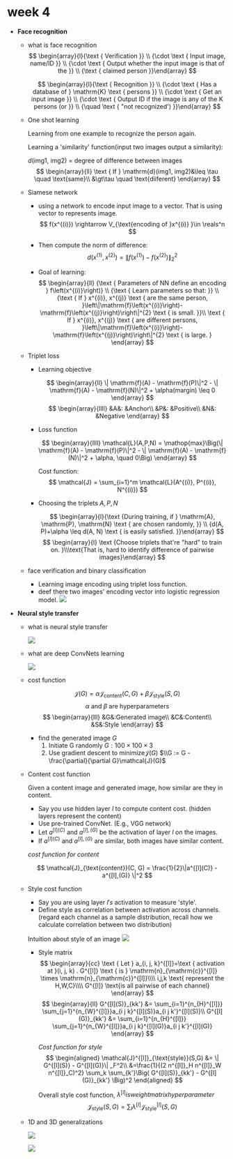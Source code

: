 # week 4

- **Face recognition**

    - what is face recognition
        $$
        \begin{array}{l}{\text { Verification }} \\ {\cdot \text { Input image, name/ID }} \\ {\cdot \text { Output whether the input image is that of the }} \\ {\text { claimed person }}\end{array}
        $$

        $$
        \begin{array}{l}{\text { Recognition }} \\ {\cdot \text { Has a database of } \mathrm{K} \text { persons }} \\ {\cdot \text { Get an input image }} \\ {\cdot \text { Output ID if the image is any of the K persons (or }} \\ {\quad \text { "not recognized') }}\end{array}
        $$

    - One shot learning

        Learning from one example to recognize the person again.

        Learning a 'similarity' function(input two images output a similarity):

        $d(\text{img1, img2})$ = degree of difference between images
        $$
        \begin{array}{ll} \text { If } \mathrm{d}(img1, img2)&\leq \tau \quad \text{same}\\
        &\gt\tau \quad \text{diiferent}
        \end{array}
        $$

    - Siamese network

        - using a network to encode input image to a vector. That is using vector to represents image.
            $$
            f(x^{(i)}) \rightarrow V_{\text{encoding of }x^{(i)} }\in \reals^n
            $$
        - Then compute the norm of difference:
            $$
            d\left(x^{(1)}, x^{(2)}\right)=\| f\left(x^{(1)}\right)-f\left(x^{(2)}\right) \|_{2}^{2}
            $$

        - Goal of learning:
            $$
            \begin{array}{ll}
            {\text { Parameters of NN define an encoding } f\left(x^{(i)}\right)} \\ 
            {\text { Learn parameters so that: }} \\ 
            {\text { If } x^{(i)}, x^{(j)} \text { are the same person, }\left\|\mathrm{f}\left(x^{(i)}\right)-\mathrm{f}\left(x^{(j)}\right)\right\|^{2} \text { is small. }}\\ 
            \text { If } x^{(i)}, x^{(j)} \text { are different persons, }\left\|\mathrm{f}\left(x^{(i)}\right)-\mathrm{f}\left(x^{(j)}\right)\right\|^{2} \text { is large. }
            \end{array}
            $$

    - Triplet loss

        - Learning objective

            $$
            \begin{array}{ll}
                \| \mathrm{f}(A) - \mathrm{f}(P)\|^2 - \| \mathrm{f}(A) - \mathrm{f}(N)\|^2 + \alpha(margin) \leq 0
            \end{array}
            $$
            $$
            \begin{array}{llll}
                &A&: &Anchor\\
                &P&: &Positive\\
                &N&: &Negative
            \end{array}
            $$

        - Loss function

            $$
            \begin{array}{llll}
                \mathcal{L}(A,P,N) = \mathop{max}\Big(\| \mathrm{f}(A) - \mathrm{f}(P)\|^2 - \| \mathrm{f}(A) - \mathrm{f}(N)\|^2 + \alpha, \quad 0\Big)
            \end{array}
            $$

            Cost function:
            $$
            \mathcal{J} = \sum_{i=1}^m \mathcal{L}(A^{(i)}, P^{(i)}, N^{(i)})
            $$
        - Choosing the triplets $A,P,N$

            $$
            \begin{array}{l}{\text {During training, if } \mathrm{A}, \mathrm{P}, \mathrm{N} \text { are chosen randomly, }} \\ {d(A, P)+\alpha \leq d(A, N) \text { is easily satisfied. }}\end{array}
            $$
            $$
            \begin{array}{l}
            \text {Choose triplets that're "hard" to train on. }\\\text{That is, hard to identify difference of pairwise images}\end{array}
            $$

    - face verification and binary classification

        - Learning image encoding using triplet loss function.
        - deef there two images' encoding vector into logistic regression model.
        ![](images/face-recognization-binary-classification.png)

- **Neural style transfer**

    - what is neural style transfer

        ![](images/neural-style-transfer.png)

    - what are deep ConvNets learning

        ![](images/visualizing-deep-learning-layers.png)

    - cost function

        $$
        \mathcal{J}(G) = \alpha \mathcal{J}_{\text{content}}(C, G) + \beta \mathcal{J}_{\text{style}}(S,G)
        $$
        $$\alpha \text{  and  } \beta \text{  are hyperparameters}$$
        $$
        \begin{array}{lll}
            &G&:Generated image\\
            &C&:Content\\
            &S&:Style
        \end{array}
        $$

        - find the generated image $G$
            1. Initiate G randomly
            $G: 100\times 100\times 3$
            2. Use gradient descent to minimize$\mathcal{J}(G)$
            $\\G := G - \frac{\partial}{\partial G}\mathcal{J}(G)$

    - Content cost function

        Given a content image and generated image, how similar are they in content.
        - Say you use hidden layer $l$ to compute content cost. (hidden layers represent the content)
        - Use pre-trained ConvNet. (E.g., VGG network)
        - Let $a^{[l](C)}$ and $a^{[l],(G)}$ be the activation of layer $l$ on the images.
        - If $a^{[l](C)}$ and $a^{[l],(G)}$ are similar, both images have similar content.

        *cost function for content*

        $$
        \mathcal{J}_{\text{content}}(C, G) = \frac{1}{2}\|a^{[l](C)} - a^{[l],(G)} \|^2
        $$

    - Style cost function

        - Say you are using layer $l's$ activation to measure 'style'.
        - Define style as correlation between activation across channels. (regard each channel as a sample distribution, recall how we calculate correlation between two distribution)

        Intuition about style of an image
        ![](images/intuition-about-style-of-an-image.png)

         - Style matrix
            $$
            \begin{array}{cc}
                \text { Let } a_{i, j, k}^{[l]}=\text { activation at }(i, j, k) . G^{[l]} \text { is } \mathrm{n}_{\mathrm{c}}^{[l]} \times \mathrm{n}_{\mathrm{c}}^{[l]}\\\\
                i,j,k \text{  represent the H,W,C}\\\\
                G^{[l]} \text{is all pairwise of each channel}
            \end{array}
            $$
            $$
            \begin{array}{ll}
                G^{[l](S)}_{kk'} &= \sum_{i=1}^{n_{H}^{[l]}} \sum_{j=1}^{n_{W}^{[l]}}a_{i j k}^{[l](S)}a_{i j k'}^{[l](S)}\\
                G^{[l](G)}_{kk'} &= \sum_{i=1}^{n_{H}^{[l]}} \sum_{j=1}^{n_{W}^{[l]}}a_{i j k}^{[l](G)}a_{i j k'}^{[l](G)}
            \end{array}
            $$

            *Cost function for style*
            $$
            \begin{aligned}
                \mathcal{J}^{[l]}_{\text{style}}(S,G) &= \| G^{[l](S)} - G^{[l](G)}\| _F^2\\
                &=\frac{1}{(2 n^{[l]}_H n^{[l]}_W n^{[l]}_C)^2} \sum_k \sum_{k'}\Big( G^{[l](S)}_{kk'} - G^{[l](G)}_{kk'}  \Big)^2
            \end{aligned}
            $$
            
            Overall style cost function, $\lambda^{[l]} is weight matrix hyperparameter$
            $$
            \mathcal{J}_{\text{style}}(S,G) = \sum_l \lambda^{[l]} \mathcal{J}^{[l]}_{\text{style}}(S,G)
            $$

    - 1D and 3D generalizations

        ![](images/convolution-in-2D-and-1D.png)

        ![](images/3D-convolution.png)